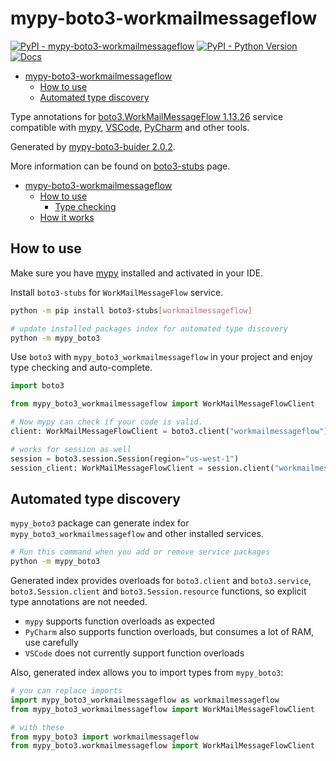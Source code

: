# mypy-boto3-workmailmessageflow

[![PyPI - mypy-boto3-workmailmessageflow](https://img.shields.io/pypi/v/mypy-boto3-workmailmessageflow.svg?color=blue)](https://pypi.org/project/mypy-boto3-workmailmessageflow)
[![PyPI - Python Version](https://img.shields.io/pypi/pyversions/mypy-boto3-workmailmessageflow.svg?color=blue)](https://pypi.org/project/mypy-boto3-workmailmessageflow)
[![Docs](https://img.shields.io/readthedocs/mypy-boto3-builder.svg?color=blue)](https://mypy-boto3-builder.readthedocs.io/)

- [mypy-boto3-workmailmessageflow](#mypy-boto3-workmailmessageflow)
  - [How to use](#how-to-use)
  - [Automated type discovery](#automated-type-discovery)


Type annotations for
[boto3.WorkMailMessageFlow 1.13.26](https://boto3.amazonaws.com/v1/documentation/api/1.13.26/reference/services/workmailmessageflow.html#WorkMailMessageFlow) service
compatible with [mypy](https://github.com/python/mypy), [VSCode](https://code.visualstudio.com/),
[PyCharm](https://www.jetbrains.com/pycharm/) and other tools.

Generated by [mypy-boto3-buider 2.0.2](https://github.com/vemel/mypy_boto3_builder).

More information can be found on [boto3-stubs](https://pypi.org/project/boto3-stubs/) page.

- [mypy-boto3-workmailmessageflow](#mypy-boto3-workmailmessageflow)
  - [How to use](#how-to-use)
    - [Type checking](#type-checking)
  - [How it works](#how-it-works)

## How to use

Make sure you have [mypy](https://github.com/python/mypy) installed and activated in your IDE.

Install `boto3-stubs` for `WorkMailMessageFlow` service.

```bash
python -m pip install boto3-stubs[workmailmessageflow]

# update installed packages index for automated type discovery
python -m mypy_boto3
```

Use `boto3` with `mypy_boto3_workmailmessageflow` in your project and enjoy type checking and auto-complete.

```python
import boto3

from mypy_boto3_workmailmessageflow import WorkMailMessageFlowClient

# Now mypy can check if your code is valid.
client: WorkMailMessageFlowClient = boto3.client("workmailmessageflow")

# works for session as well
session = boto3.session.Session(region="us-west-1")
session_client: WorkMailMessageFlowClient = session.client("workmailmessageflow")

```

## Automated type discovery

`mypy_boto3` package can generate index for `mypy_boto3_workmailmessageflow` and other installed services.

```bash
# Run this command when you add or remove service packages
python -m mypy_boto3
```

Generated index provides overloads for `boto3.client` and `boto3.service`,
`boto3.Session.client` and `boto3.Session.resource` functions,
so explicit type annotations are not needed.

- `mypy` supports function overloads as expected
- `PyCharm` also supports function overloads, but consumes a lot of RAM, use carefully
- `VSCode` does not currently support function overloads

Also, generated index allows you to import types from `mypy_boto3`:

```python
# you can replace imports
import mypy_boto3_workmailmessageflow as workmailmessageflow
from mypy_boto3_workmailmessageflow import WorkMailMessageFlowClient

# with these
from mypy_boto3 import workmailmessageflow
from mypy_boto3.workmailmessageflow import WorkMailMessageFlowClient
```